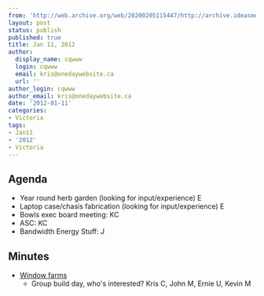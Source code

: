 ```yaml
---
from: 'http://web.archive.org/web/20200205115447/http://archive.ideasmeetings.org/wiki/Jan11,2012'
layout: post
status: publish
published: true
title: Jan 11, 2012
author:
  display_name: cqwww
  login: cqwww
  email: kris@onedaywebsite.ca
  url: ''
author_login: cqwww
author_email: kris@onedaywebsite.ca
date: '2012-01-11'
categories:
- Victoria
tags:
- Jan11
- '2012'
- Victoria
---
```


## Agenda

* Year round herb garden (looking for input/experience) E
* Laptop case/chasis fabrication (looking for input/experience) E
* Bowls exec board meeting: KC
* ASC: KC
* Bandwidth Energy Stuff: J

## Minutes

* [Window farms](http://www.windowfarms.org/buildyourown)
    * Group build day, who's interested? Kris C, John M, Ernie U, Kevin M
